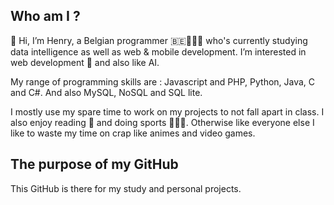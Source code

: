 ## Who am I ?
👋 Hi, I’m Henry, a Belgian programmer 🇧🇪👨🏼‍💻 who's currently studying data intelligence as well as web & mobile development. I’m interested in web development 👀 and also like AI.

My range of programming skills are : Javascript and PHP, Python, Java, C and C#. And also MySQL, NoSQL and SQL lite.

I mostly use my spare time to work on my projects to not fall apart in class. I also enjoy reading 📖 and doing sports 🏊🏻‍♂️. Otherwise like everyone else I like to waste my time on crap like animes and video games.

## The purpose of my GitHub 
This GitHub is there for my study and personal projects.

<!---
YRNEHENRY/YRNEHENRY is a ✨ special ✨ repository because its `README.md` (this file) appears on your GitHub profile.
You can click the Preview link to take a look at your changes.
--->
